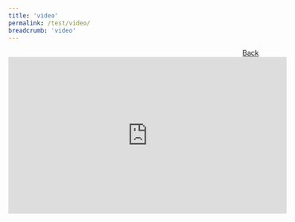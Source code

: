```yaml
---
title: 'video'
permalink: /test/video/
breadcrumb: 'video'
---
```


<a href="/Exhibition/Livestreams/" style="float:right;">Back</a>
<div class="video-container">
<iframe width="560" height="315" src="https://www.youtube.com/embed/B1dDVkwxhTs" frameborder="0" allow="accelerometer; autoplay; encrypted-media; gyroscope; picture-in-picture" allowfullscreen></iframe></div>
